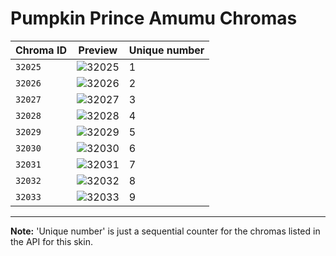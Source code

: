 # Pumpkin Prince Amumu Chromas

| Chroma ID | Preview | Unique number |
|---|---|---|
| `32025` | ![32025](https://raw.communitydragon.org/latest/plugins/rcp-be-lol-game-data/global/default/v1/champion-chroma-images/32/32025.png) | 1 |
| `32026` | ![32026](https://raw.communitydragon.org/latest/plugins/rcp-be-lol-game-data/global/default/v1/champion-chroma-images/32/32026.png) | 2 |
| `32027` | ![32027](https://raw.communitydragon.org/latest/plugins/rcp-be-lol-game-data/global/default/v1/champion-chroma-images/32/32027.png) | 3 |
| `32028` | ![32028](https://raw.communitydragon.org/latest/plugins/rcp-be-lol-game-data/global/default/v1/champion-chroma-images/32/32028.png) | 4 |
| `32029` | ![32029](https://raw.communitydragon.org/latest/plugins/rcp-be-lol-game-data/global/default/v1/champion-chroma-images/32/32029.png) | 5 |
| `32030` | ![32030](https://raw.communitydragon.org/latest/plugins/rcp-be-lol-game-data/global/default/v1/champion-chroma-images/32/32030.png) | 6 |
| `32031` | ![32031](https://raw.communitydragon.org/latest/plugins/rcp-be-lol-game-data/global/default/v1/champion-chroma-images/32/32031.png) | 7 |
| `32032` | ![32032](https://raw.communitydragon.org/latest/plugins/rcp-be-lol-game-data/global/default/v1/champion-chroma-images/32/32032.png) | 8 |
| `32033` | ![32033](https://raw.communitydragon.org/latest/plugins/rcp-be-lol-game-data/global/default/v1/champion-chroma-images/32/32033.png) | 9 |

---

**Note:** 'Unique number' is just a sequential counter for the chromas listed in the API for this skin.